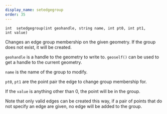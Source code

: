 ```yaml
---
display_name: setedgegroup
order: 35
---
```

`int  setedgegroup(int geohandle, string name, int pt0, int pt1, int value)`

Changes an edge group membership on the given geometry. If the group does not exist, it will be created.

`geohandle` is a handle to the geometry to write to. `geoself()` can be used to get a handle to the current geometry.

`name` is the name of the group to modify.

`pt0`, `pt1` are the point pair the edge to change group membership for.

If the `value` is anything other than 0, the point will be in the group.

Note that only valid edges can be created this way, if a pair of points
that do not specify an edge are given, no edge will be added to the
group.
